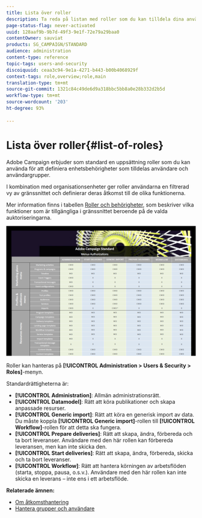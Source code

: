 ```yaml
---
title: Lista över roller
description: Ta reda på listan med roller som du kan tilldela dina användare.
page-status-flag: never-activated
uuid: 128aaf9b-9b7d-49f3-9e1f-72e79a29baa0
contentOwner: sauviat
products: SG_CAMPAIGN/STANDARD
audience: administration
content-type: reference
topic-tags: users-and-security
discoiquuid: ceaa3c94-9e1a-4271-b443-b00b4068929f
context-tags: role,overview;role,main
translation-type: tm+mt
source-git-commit: 1321c84c49de6d9a318bbc5bb8a0e28b332d2b5d
workflow-type: tm+mt
source-wordcount: '203'
ht-degree: 93%

---
```



# Lista över roller{#list-of-roles}

Adobe Campaign erbjuder som standard en uppsättning roller som du kan använda för att definiera enhetsbehörigheter som tilldelas användare och användargrupper.

I kombination med organisationsenheter ger roller användarna en filtrerad vy av gränssnittet och definierar deras åtkomst till de olika funktionerna.

Mer information finns i tabellen [Roller och behörigheter](/help/administration/using/assets/acs_rights.pdf), som beskriver vilka funktioner som är tillgängliga i gränssnittet beroende på de valda auktoriseringarna.

[![image](assets/user_management_3.png)](https://docs.adobe.com/content/help/en/campaign-standard/using/administrating/users-and-security/assets/acs_rights.pdf)

Roller kan hanteras på **[!UICONTROL Administration > Users & Security > Roles]**-menyn.

Standardrättigheterna är:

* **[!UICONTROL Administration]**: Allmän administrationsrätt.
* **[!UICONTROL Datamodel]**: Rätt att köra publikationer och skapa anpassade resurser.
* **[!UICONTROL Generic import]**: Rätt att köra en generisk import av data. Du måste koppla **[!UICONTROL Generic import]**-rollen till **[!UICONTROL Workflow]**-rollen för att detta ska fungera.
* **[!UICONTROL Prepare deliveries]**: Rätt att skapa, ändra, förbereda och ta bort leveranser. Användare med den här rollen kan förbereda leveransen, men kan inte skicka den.
* **[!UICONTROL Start deliveries]**: Rätt att skapa, ändra, förbereda, skicka och ta bort leveranser.
* **[!UICONTROL Workflow]**: Rätt att hantera körningen av arbetsflöden (starta, stoppa, pausa, o.s.v.). Användare med den här rollen kan inte skicka en leverans – inte ens i ett arbetsflöde.

**Relaterade ämnen:**

* [Om åtkomsthantering](../../administration/using/about-access-management.md)
* [Hantera grupper och användare](../../administration/using/managing-groups-and-users.md)
